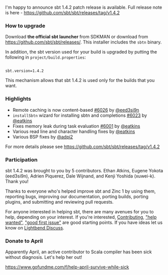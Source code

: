I'm happy to announce sbt 1.4.2 patch release is available. Full release note is here - https://github.com/sbt/sbt/releases/tag/v1.4.2

### How to upgrade

Download **the official sbt launcher** from SDKMAN or download from <https://github.com/sbt/sbt/releases/>. This installer includes the `sbtn` binary.

In addition, the sbt version used for your build is upgraded by putting the following in `project/build.properties`:

<code>
sbt.version=1.4.2
</code>

This mechanism allows that sbt 1.4.2 is used only for the builds that you want.

### Highlights

- Remote caching is now content-based [#6026][6026] by [@eed3si9n][@eed3si9n]
- `installSbtn` wizard for installing sbtn and completions [#6023][6023] by [@eatkins][@eatkins]
- Fixes memory leak during task evaluation [#6001][6001] by [@eatkins][@eatkins]
- Various read line and character handling fixes by [@eatkins][@eatkins]
- Various BSP fixes by [@adpi2][@adpi2]

For more details please see https://github.com/sbt/sbt/releases/tag/v1.4.2

### Participation

sbt 1.4.2 was brought to you by 5 contributors. Ethan Atkins, Eugene Yokota (eed3si9n), Adrien Piquerez, Dale Wijnand, and Kenji Yoshida (xuwei-k). Thank you!

Thanks to everyone who's helped improve sbt and Zinc 1 by using them, reporting bugs, improving our documentation, porting builds, porting plugins, and submitting and reviewing pull requests.

For anyone interested in helping sbt, there are many avenues for you to help, depending on your interest. If you're interested, [Contributing](https://github.com/sbt/sbt/blob/develop/CONTRIBUTING.md), ["help wanted"](https://github.com/sbt/sbt/issues?q=is%3Aissue+is%3Aopen+label%3A%22help+wanted%22), ["good first issue"](https://github.com/sbt/sbt/issues?q=is%3Aissue+is%3Aopen+label%3A%22good+first+issue%22) are good starting points. If you have ideas let us know on [Lightbend Discuss](https://discuss.lightbend.com/c/tooling).

### Donate to April

Apparently April, an active contributor to Scala compiler has been sick without diagnosis. Let's help her out!

https://www.gofundme.com/f/help-april-survive-while-sick

  [6001]: https://github.com/sbt/sbt/pull/6001
  [6003]: https://github.com/sbt/sbt/pull/6003
  [6000]: https://github.com/sbt/sbt/pull/6000
  [5998]: https://github.com/sbt/sbt/pull/5998
  [5996]: https://github.com/sbt/sbt/pull/5996
  [6005]: https://github.com/sbt/sbt/pull/6005
  [6011]: https://github.com/sbt/sbt/pull/6011
  [6016]: https://github.com/sbt/sbt/pull/6016
  [6018]: https://github.com/sbt/sbt/pull/6018
  [6019]: https://github.com/sbt/sbt/pull/6019
  [6008]: https://github.com/sbt/sbt/pull/6008
  [6007]: https://github.com/sbt/sbt/pull/6007
  [6023]: https://github.com/sbt/sbt/pull/6023
  [6026]: https://github.com/sbt/sbt/pull/6026
  [lp338]: https://github.com/sbt/sbt-launcher-package/pull/338
  [zinc935]: https://github.com/sbt/zinc/pull/935
  [@adpi2]: https://github.com/adpi2
  [@eed3si9n]: https://github.com/eed3si9n
  [@eatkins]: https://github.com/eatkins
  [@xuwei-k]: https://github.com/xuwei-k
